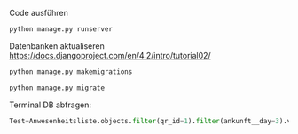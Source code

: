 Code ausführen
```python
python manage.py runserver
```


Datenbanken aktualiseren
https://docs.djangoproject.com/en/4.2/intro/tutorial02/

```python
python manage.py makemigrations

python manage.py migrate
```



Terminal DB abfragen:

```python
Test=Anwesenheitsliste.objects.filter(qr_id=1).filter(ankunft__day=3).values_list("ankunft").all()
```
